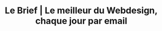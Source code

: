 ---
layout: brief-emails_index
title: Le Brief | Le meilleur du Webdesign, chaque jour par email
description: Le Brief, un email quotidien contenant les news les plus populaires et inspirantes sur le Web design et le développement Web
intro: Le Brief, un email quotidien contenant les news les plus populaires et inspirantes sur le Web design et le développement Web. Vous pouvez ainsi déconnecter et vous concentrez sur la conception de ce que vous aimez (always shipping...) sans pour autant manquer l'essentiel.
text-twtr : Le Brief du @MagDuWebdesign. Rejoingnez 10,000+ designers, développeurs, artistes et créateurs à la recherche des dernières nouveautés en Web design.
permalink: /le-brief/
---